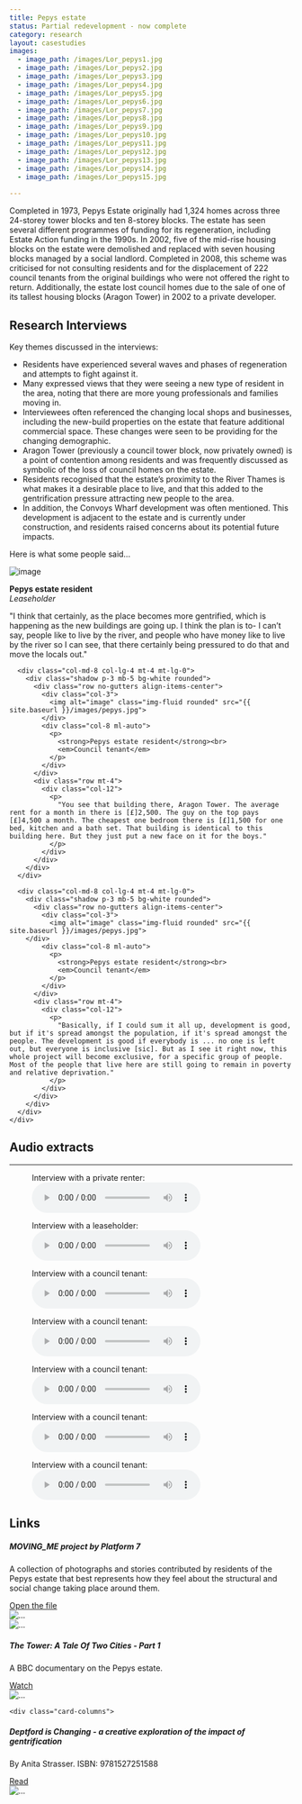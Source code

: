 ```yaml
---
title: Pepys estate
status: Partial redevelopment - now complete
category: research
layout: casestudies 
images:
  - image_path: /images/Lor_pepys1.jpg
  - image_path: /images/Lor_pepys2.jpg
  - image_path: /images/Lor_pepys3.jpg
  - image_path: /images/Lor_pepys4.jpg
  - image_path: /images/Lor_pepys5.jpg
  - image_path: /images/Lor_pepys6.jpg
  - image_path: /images/Lor_pepys7.jpg
  - image_path: /images/Lor_pepys8.jpg
  - image_path: /images/Lor_pepys9.jpg
  - image_path: /images/Lor_pepys10.jpg
  - image_path: /images/Lor_pepys11.jpg
  - image_path: /images/Lor_pepys12.jpg
  - image_path: /images/Lor_pepys13.jpg
  - image_path: /images/Lor_pepys14.jpg
  - image_path: /images/Lor_pepys15.jpg
  
---
```


Completed in 1973, Pepys Estate originally had 1,324 homes across three 24-storey tower blocks and ten 8-storey blocks. The estate has seen several different programmes of funding for its regeneration, including Estate Action funding in the 1990s. In 2002, five of the mid-rise housing blocks on the estate were demolished and replaced with seven housing blocks managed by a social landlord. Completed in 2008, this scheme was criticised for not consulting residents and for the displacement of 222 council tenants from the original buildings who were not offered the right to return. Additionally, the estate lost council homes due to the sale of one of its tallest housing blocks (Aragon Tower) in 2002 to a private developer.


<div class="card-body">
<h2>Research Interviews</h2>
<p class="lead">Key themes discussed in the interviews:</p>
       
<ul>
		<li>Residents have experienced several waves and phases of regeneration and attempts to fight against it.</li>
		<li>Many expressed views that they were seeing a new type of resident in the area, noting that there are more young professionals and families moving in.</li>
		<li>Interviewees often referenced the changing local shops and businesses, including the new-build properties on the estate that feature additional commercial space. These changes were seen to be providing for the changing demographic.</li>
		<li>Aragon Tower (previously a council tower block, now privately owned) is a point of contention among residents and was frequently discussed as symbolic of the loss of council homes on the estate.</li>
		<li>Residents recognised that the estate’s proximity to the River Thames is what makes it a desirable place to live, and that this added to the gentrification pressure attracting new people to the area.</li>
		<li>In addition, the Convoys Wharf development was often mentioned. This development is adjacent to the estate and is currently under construction, and residents raised concerns about its potential future impacts.</li></ul>

<p class="lead">Here is what some people said...</p>

<div class="row mt-5 align-items-center justify-content-center">
      <div class="col-md-8 col-lg-4">
        <div class="shadow p-3 mb-5 bg-white rounded">
          <div class="row no-gutters align-items-center">
            <div class="col-3">
              <img alt="image" class="img-fluid rounded" src="{{ site.baseurl }}/images/pepys.jpg">
            </div>
            <div class="col-8 ml-auto">
              <p>
                <strong>Pepys estate resident</strong><br>
                <em>Leaseholder</em>
              </p>
            </div>
          </div>
          <div class="row mt-4">
            <div class="col-12">
              <p>
                "I think that certainly, as the place becomes more gentrified, which is happening as the new buildings are going up. I think the plan is to- I can’t say, people like to live by the river, and people who have money like to live by the river so I can see, that there certainly being pressured to do that and move the locals out."
              </p>
            </div>
          </div>
        </div>
      </div>

      <div class="col-md-8 col-lg-4 mt-4 mt-lg-0">
        <div class="shadow p-3 mb-5 bg-white rounded">
          <div class="row no-gutters align-items-center">
            <div class="col-3">
              <img alt="image" class="img-fluid rounded" src="{{ site.baseurl }}/images/pepys.jpg">
            </div>
            <div class="col-8 ml-auto">
              <p>
                <strong>Pepys estate resident</strong><br>
                <em>Council tenant</em>
              </p>
            </div>
          </div>
          <div class="row mt-4">
            <div class="col-12">
              <p>
                "You see that building there, Aragon Tower. The average rent for a month in there is [£]2,500. The guy on the top pays [£]4,500 a month. The cheapest one bedroom there is [£]1,500 for one bed, kitchen and a bath set. That building is identical to this building here. But they just put a new face on it for the boys."
              </p>
            </div>
          </div>
        </div>
      </div>

      <div class="col-md-8 col-lg-4 mt-4 mt-lg-0">
        <div class="shadow p-3 mb-5 bg-white rounded">
          <div class="row no-gutters align-items-center">
            <div class="col-3">
              <img alt="image" class="img-fluid rounded" src="{{ site.baseurl }}/images/pepys.jpg">
	    </div>
            <div class="col-8 ml-auto">
              <p>
                <strong>Pepys estate resident</strong><br>
                <em>Council tenant</em>
              </p>
            </div>
          </div>
          <div class="row mt-4">
            <div class="col-12">
              <p>
                "Basically, if I could sum it all up, development is good, but if it's spread amongst the population, if it's spread amongst the people. The development is good if everybody is ... no one is left out, but everyone is inclusive [sic]. But as I see it right now, this whole project will become exclusive, for a specific group of people. Most of the people that live here are still going to remain in poverty and relative deprivation."
              </p>
            </div>
          </div>
        </div>
      </div>
    </div>   

<!----------------- AUDIO SNIPPET-------------------------->
<h2>Audio extracts</h2>
<hr class="my-4">

<div class="container">
  <div class="row row-cols-3">

  <div class="col">
<figure>
    <figcaption>Interview with a private renter:</figcaption>
    <audio
        controls
        src="/interviews/PepysInterview1Luciana.m4a">
    </audio>
</figure>
</div>

  <div class="col">
<figure>
    <figcaption>Interview with a leaseholder:</figcaption>
    <audio
        controls
        src="/interviews/PepysInterview2Dominic.m4a">
    </audio>
</figure>
</div>

  <div class="col">
<figure>
    <figcaption>Interview with a council tenant:</figcaption>
    <audio
        controls
        src="/interviews/PepysInterview6Malcolm.m4a">
    </audio>
</figure>
</div>

  <div class="col">
<figure>
    <figcaption>Interview with a council tenant:</figcaption>
    <audio
        controls
        src="/interviews/PepysInterview7Travis.m4a">
    </audio>
</figure>
</div>

  <div class="col">
<figure>
    <figcaption>Interview with a council tenant:</figcaption>
    <audio
        controls
        src="/interviews/PepysInterview5Mark.m4a">
    </audio>
</figure>
</div>

  <div class="col">
<figure>
    <figcaption>Interview with a council tenant:</figcaption>
    <audio
        controls
        src="/interviews/PepysInterview14Ivana.m4a">
    </audio>
</figure>
</div>

  <div class="col">
<figure>
    <figcaption>Interview with a council tenant:</figcaption>
    <audio
        controls
        src="/interviews/PepysInterview19Ross.m4a">
    </audio>
</figure>
</div>

</div>
</div>


<!-----------------------------------------START OF CARD SNIPPET----------------------------------->
<h2>Links</h2>
<div class="card-columns">
  <div class="card">
    <div class="card-body">
      <h5 class="card-title">MOVING_ME project by Platform 7</h5>
      <p class="card-text">A collection of photographs and stories contributed by residents of the Pepys estate that best represents how they feel about the structural and social change taking place around them.</p>
      <a href="/images/Moving_Me_Pepys.pdf" class="btn btn-primary">Open the file</a>
    </div>
  </div>
  <div class="card">
    <img src="{{ site.baseurl }}/images/pepys6.jpg" class="card-img-top" alt="...">
  </div>	  
  <div class="card">
    <img src="{{ site.baseurl }}/images/pepys7.jpg" class="card-img-top" alt="...">
  </div>
    </div>

<!-----------------------------------------START OF CARD SNIPPET----------------------------------->
<div class="card-columns">
  <div class="card">
    <div class="card-body">
      <h5 class="card-title">The Tower: A Tale Of Two Cities - Part 1</h5>
      <p class="card-text">A BBC documentary on the Pepys estate.</p>
      <a href="https://www.dailymotion.com/video/x4asu6x" class="btn btn-primary">Watch</a>
    </div>
  </div>
  <div class="card">
    <img src="{{ site.baseurl }}/images/pepys_documentary.png" class="card-img-top" alt="...">
  </div>	  
    </div>
    
    <div class="card-columns">
  <div class="card">
    <div class="card-body">
      <h5 class="card-title">Deptford is Changing - a creative exploration of the impact of gentrification</h5>
      <p class="card-text">By Anita Strasser. ISBN: 9781527251588</p>
      <a href="https://www.yumpu.com/en/document/view/63260301/deptford-is-changing-a-creative-exploration-of-gentrification#" class="btn btn-primary">Read</a>
    </div>
  </div>
  <div class="card">
    <img src="{{ site.baseurl }}/images/Anita_Strasser_book_pic.png" class="card-img-top" alt="...">
  </div>	  
    </div>
